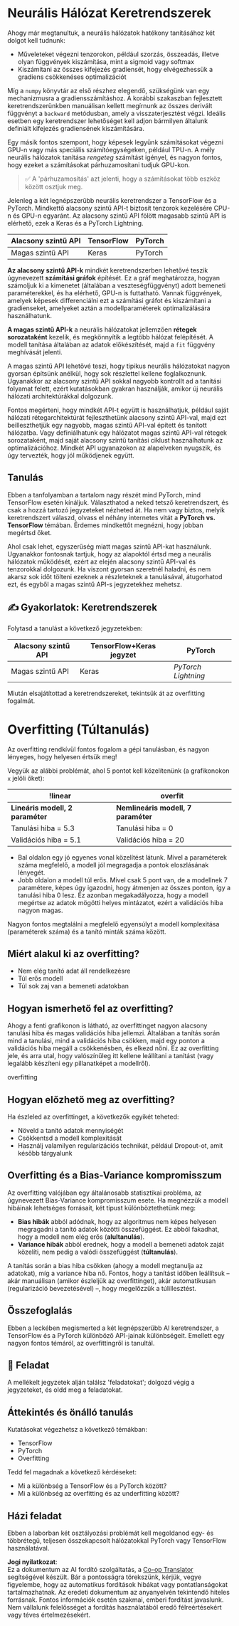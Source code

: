 <!--
CO_OP_TRANSLATOR_METADATA:
{
  "original_hash": "b5466bcedc3c75aa35476270362f626a",
  "translation_date": "2025-07-09T16:36:07+00:00",
  "source_file": "15-rag-and-vector-databases/data/frameworks.md",
  "language_code": "hu"
}
-->
# Neurális Hálózat Keretrendszerek

Ahogy már megtanultuk, a neurális hálózatok hatékony tanításához két dolgot kell tudnunk:

* Műveleteket végezni tenzorokon, például szorzás, összeadás, illetve olyan függvények kiszámítása, mint a sigmoid vagy softmax
* Kiszámítani az összes kifejezés gradiensét, hogy elvégezhessük a gradiens csökkenéses optimalizációt

Míg a `numpy` könyvtár az első részhez elegendő, szükségünk van egy mechanizmusra a gradiensszámításhoz. A korábbi szakaszban fejlesztett keretrendszerünkben manuálisan kellett megírnunk az összes derivált függvényt a `backward` metódusban, amely a visszaterjesztést végzi. Ideális esetben egy keretrendszer lehetőséget kell adjon bármilyen általunk definiált kifejezés gradiensének kiszámítására.

Egy másik fontos szempont, hogy képesek legyünk számításokat végezni GPU-n vagy más speciális számítóegységeken, például TPU-n. A mély neurális hálózatok tanítása *rengeteg* számítást igényel, és nagyon fontos, hogy ezeket a számításokat párhuzamosítani tudjuk GPU-kon.

> ✅ A 'párhuzamosítás' azt jelenti, hogy a számításokat több eszköz között osztjuk meg.

Jelenleg a két legnépszerűbb neurális keretrendszer a TensorFlow és a PyTorch. Mindkettő alacsony szintű API-t biztosít tenzorok kezelésére CPU-n és GPU-n egyaránt. Az alacsony szintű API fölött magasabb szintű API is elérhető, ezek a Keras és a PyTorch Lightning.

Alacsony szintű API | TensorFlow | PyTorch
-------------------|------------|---------
Magas szintű API   | Keras      | PyTorch

**Az alacsony szintű API-k** mindkét keretrendszerben lehetővé teszik úgynevezett **számítási gráfok** építését. Ez a gráf meghatározza, hogyan számoljuk ki a kimenetet (általában a veszteségfüggvényt) adott bemeneti paraméterekkel, és ha elérhető, GPU-n is futtatható. Vannak függvények, amelyek képesek differenciálni ezt a számítási gráfot és kiszámítani a gradienseket, amelyeket aztán a modellparaméterek optimalizálására használhatunk.

**A magas szintű API-k** a neurális hálózatokat jellemzően **rétegek sorozataként** kezelik, és megkönnyítik a legtöbb hálózat felépítését. A modell tanítása általában az adatok előkészítését, majd a `fit` függvény meghívását jelenti.

A magas szintű API lehetővé teszi, hogy tipikus neurális hálózatokat nagyon gyorsan építsünk anélkül, hogy sok részlettel kellene foglalkoznunk. Ugyanakkor az alacsony szintű API sokkal nagyobb kontrollt ad a tanítási folyamat felett, ezért kutatásokban gyakran használják, amikor új neurális hálózati architektúrákkal dolgozunk.

Fontos megérteni, hogy mindkét API-t együtt is használhatjuk, például saját hálózati rétegarchitektúrát fejleszthetünk alacsony szintű API-val, majd ezt beilleszthetjük egy nagyobb, magas szintű API-val épített és tanított hálózatba. Vagy definiálhatunk egy hálózatot magas szintű API-val rétegek sorozataként, majd saját alacsony szintű tanítási ciklust használhatunk az optimalizációhoz. Mindkét API ugyanazokon az alapelveken nyugszik, és úgy tervezték, hogy jól működjenek együtt.

## Tanulás

Ebben a tanfolyamban a tartalom nagy részét mind PyTorch, mind TensorFlow esetén kínáljuk. Választhatod a neked tetsző keretrendszert, és csak a hozzá tartozó jegyzeteket nézheted át. Ha nem vagy biztos, melyik keretrendszert válaszd, olvass el néhány internetes vitát a **PyTorch vs. TensorFlow** témában. Érdemes mindkettőt megnézni, hogy jobban megértsd őket.

Ahol csak lehet, egyszerűség miatt magas szintű API-kat használunk. Ugyanakkor fontosnak tartjuk, hogy az alapoktól értsd meg a neurális hálózatok működését, ezért az elején alacsony szintű API-val és tenzorokkal dolgozunk. Ha viszont gyorsan szeretnél haladni, és nem akarsz sok időt tölteni ezeknek a részleteknek a tanulásával, átugorhatod ezt, és egyből a magas szintű API-s jegyzetekhez mehetsz.

## ✍️ Gyakorlatok: Keretrendszerek

Folytasd a tanulást a következő jegyzetekben:

Alacsony szintű API | TensorFlow+Keras jegyzet | PyTorch
--------------------|----------------------------|---------
Magas szintű API    | Keras                      | *PyTorch Lightning*

Miután elsajátítottad a keretrendszereket, tekintsük át az overfitting fogalmát.

# Overfitting (Túltanulás)

Az overfitting rendkívül fontos fogalom a gépi tanulásban, és nagyon lényeges, hogy helyesen értsük meg!

Vegyük az alábbi problémát, ahol 5 pontot kell közelítenünk (a grafikonokon `x` jelöli őket):

!linear | overfit
-------------------------|--------------------------
**Lineáris modell, 2 paraméter** | **Nemlineáris modell, 7 paraméter**
Tanulási hiba = 5.3 | Tanulási hiba = 0
Validációs hiba = 5.1 | Validációs hiba = 20

* Bal oldalon egy jó egyenes vonal közelítést látunk. Mivel a paraméterek száma megfelelő, a modell jól megragadja a pontok eloszlásának lényegét.
* Jobb oldalon a modell túl erős. Mivel csak 5 pont van, de a modellnek 7 paramétere, képes úgy igazodni, hogy átmenjen az összes ponton, így a tanulási hiba 0 lesz. Ez azonban megakadályozza, hogy a modell megértse az adatok mögötti helyes mintázatot, ezért a validációs hiba nagyon magas.

Nagyon fontos megtalálni a megfelelő egyensúlyt a modell komplexitása (paraméterek száma) és a tanító minták száma között.

## Miért alakul ki az overfitting?

  * Nem elég tanító adat áll rendelkezésre
  * Túl erős modell
  * Túl sok zaj van a bemeneti adatokban

## Hogyan ismerhető fel az overfitting?

Ahogy a fenti grafikonon is látható, az overfittinget nagyon alacsony tanulási hiba és magas validációs hiba jellemzi. Általában a tanítás során mind a tanulási, mind a validációs hiba csökken, majd egy ponton a validációs hiba megáll a csökkenésben, és elkezd nőni. Ez az overfitting jele, és arra utal, hogy valószínűleg itt kellene leállítani a tanítást (vagy legalább készíteni egy pillanatképet a modellről).

overfitting

## Hogyan előzhető meg az overfitting?

Ha észleled az overfittinget, a következők egyikét teheted:

 * Növeld a tanító adatok mennyiségét
 * Csökkentsd a modell komplexitását
 * Használj valamilyen regularizációs technikát, például Dropout-ot, amit később tárgyalunk

## Overfitting és a Bias-Variance kompromisszum

Az overfitting valójában egy általánosabb statisztikai probléma, az úgynevezett Bias-Variance kompromisszum esete. Ha megnézzük a modell hibáinak lehetséges forrásait, két típust különböztethetünk meg:

* **Bias hibák** abból adódnak, hogy az algoritmus nem képes helyesen megragadni a tanító adatok közötti összefüggést. Ez abból fakadhat, hogy a modell nem elég erős (**alultanulás**).
* **Variance hibák** abból erednek, hogy a modell a bemeneti adatok zaját közelíti, nem pedig a valódi összefüggést (**túltanulás**).

A tanítás során a bias hiba csökken (ahogy a modell megtanulja az adatokat), míg a variance hiba nő. Fontos, hogy a tanítást időben leállítsuk – akár manuálisan (amikor észleljük az overfittinget), akár automatikusan (regularizáció bevezetésével) –, hogy megelőzzük a túlillesztést.

## Összefoglalás

Ebben a leckében megismerted a két legnépszerűbb AI keretrendszer, a TensorFlow és a PyTorch különböző API-jainak különbségeit. Emellett egy nagyon fontos témáról, az overfittingről is tanultál.

## 🚀 Feladat

A mellékelt jegyzetek alján találsz 'feladatokat'; dolgozd végig a jegyzeteket, és oldd meg a feladatokat.

## Áttekintés és önálló tanulás

Kutatásokat végezhetsz a következő témákban:

- TensorFlow
- PyTorch
- Overfitting

Tedd fel magadnak a következő kérdéseket:

- Mi a különbség a TensorFlow és a PyTorch között?
- Mi a különbség az overfitting és az underfitting között?

## Házi feladat

Ebben a laborban két osztályozási problémát kell megoldanod egy- és többrétegű, teljesen összekapcsolt hálózatokkal PyTorch vagy TensorFlow használatával.

**Jogi nyilatkozat**:  
Ez a dokumentum az AI fordító szolgáltatás, a [Co-op Translator](https://github.com/Azure/co-op-translator) segítségével készült. Bár a pontosságra törekszünk, kérjük, vegye figyelembe, hogy az automatikus fordítások hibákat vagy pontatlanságokat tartalmazhatnak. Az eredeti dokumentum az anyanyelvén tekintendő hiteles forrásnak. Fontos információk esetén szakmai, emberi fordítást javaslunk. Nem vállalunk felelősséget a fordítás használatából eredő félreértésekért vagy téves értelmezésekért.